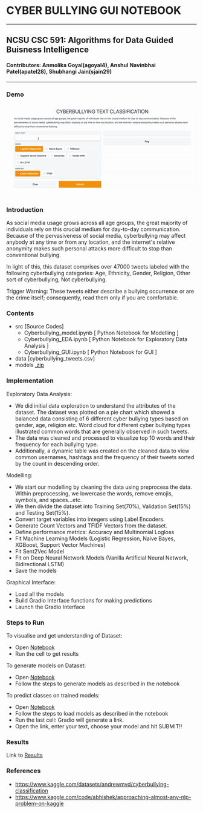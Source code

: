 # CYBER BULLYING GUI NOTEBOOK
---
## NCSU CSC 591: Algorithms for Data Guided Buisness Intelligence
#### Contributors: Anmolika Goyal(agoyal4), Anshul Navinbhai Patel(apatel28), Shubhangi Jain(sjain29)
---
### Demo
![Demo](https://github.com/anshulp2912/Cyberbullying_Tweet_Classification/blob/main/media/demo_cyberbullying.gif)

### Introduction
As social media usage grows across all age groups, the great majority of individuals rely on this crucial medium for day-to-day communication. Because of the pervasiveness of social media, cyberbullying may affect anybody at any time or from any location, and the internet's relative anonymity makes such personal attacks more difficult to stop than conventional bullying.


In light of this, this dataset comprises over 47000 tweets labeled with the following cyberbullying categories: Age, Ethnicity, Gender, Religion, Other sort of cyberbullying, Not cyberbullying.

Trigger Warning: These tweets either describe a bullying occurrence or are the crime itself; consequently, read them only if you are comfortable.

### Contents
- src [Source Codes]
  - Cyberbullying_model.ipynb [ Python Notebook for Modelling ]
  - Cyberbullying_EDA.ipynb [ Python Notebook for Exploratory Data Analysis ]
  - Cyberbullying_GUI.ipynb [ Python Notebook for GUI ]
- data [cyberbullying_tweets.csv]
- models [.zip](https://drive.google.com/file/d/1BXoB4Dyz_d2NMJrc_9HkJXn3I6JA0g06/view?usp=sharing)

### Implementation
Exploratory Data Analysis:
  - We did initial data exploration to understand the attributes of the dataset. The dataset was plotted on a pie chart which showed a balanced data consisting of 6 different cyber bullying types based on gender, age, religion etc. Word cloud for different cyber bullying types illustrated common words that are generally observed in such tweets. 
  - The data was cleaned and processed to visualize top 10 words and their frequency for each bullying type.
  - Additionally, a dynamic table was created on the cleaned data to view common usernames, hashtags and the frequency of their tweets sorted by the count in descending order.

Modelling:
  - We start our modelling by cleaning the data using preprocess the data. Within preprocessing, we lowercase the words, remove emojis, symbols, and spaces...etc.
  - We then divide the dataset into Training Set(70%), Validation Set(15%) and Testing Set(15%).
  - Convert target variables into integers using Label Encoders.
  - Generate Count Vectors and TFIDF Vectors from the dataset.
  - Define performance metrics: Accuracy and Multinomial Logloss
  - Fit Machine Learning Models (Logistic Regression, Naive Bayes, XGBoost, Support Vector Machines)
  - Fit Sent2Vec Model
  - Fit on Deep Neural Network Models (Vanilla Artificial Neural Network, Bidirectional LSTM)
  - Save the models

Graphical Interface:
  - Load all the models
  - Build Gradio Interface functions for making predictions
  - Launch the Gradio Interface

### Steps to Run
To visualise and get understanding of Dataset:
  - Open [Notebook](https://github.com/anshulp2912/Cyberbullying_Tweet_Classification/blob/main/src/cyberbullying_EDA.ipynb)
  - Run the cell to get results

To generate models on Dataset:
  - Open [Notebook](https://github.com/anshulp2912/Cyberbullying_Tweet_Classification/blob/main/src/Cyberbullying_model.ipynb)
  - Follow the steps to generate models as described in the notebook

To predict classes on trained models:
  - Open [Notebook](https://github.com/anshulp2912/Cyberbullying_Tweet_Classification/blob/main/src/cyberbullying_GUI.ipynb)
  - Follow the steps to load models as described in the notebook
  - Run the last cell: Gradio will generate a link.
  - Open the link, enter your text, choose your model and hit SUBMIT!!

### Results

Link to [Results](https://github.com/anshulp2912/Cyberbullying_Tweet_Classification/blob/main/Cyber%20Bullying%20Results.pdf)

### References
- https://www.kaggle.com/datasets/andrewmvd/cyberbullying-classification
- https://www.kaggle.com/code/abhishek/approaching-almost-any-nlp-problem-on-kaggle
